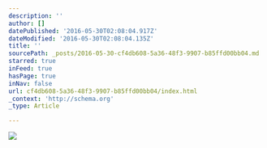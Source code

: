 ```yaml
---
description: ''
author: []
datePublished: '2016-05-30T02:08:04.917Z'
dateModified: '2016-05-30T02:08:04.135Z'
title: ''
sourcePath: _posts/2016-05-30-cf4db608-5a36-48f3-9907-b85ffd00bb04.md
starred: true
inFeed: true
hasPage: true
inNav: false
url: cf4db608-5a36-48f3-9907-b85ffd00bb04/index.html
_context: 'http://schema.org'
_type: Article

---
```

![](https://the-grid-user-content.s3-us-west-2.amazonaws.com/ad8ad7c6-af49-4085-bb63-1377a2391c8b.jpg)